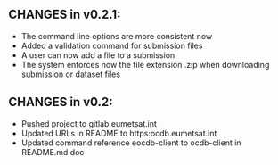 ## CHANGES in v0.2.1:

- The command line options are more consistent now
- Added a validation command for submission files
- A user can now add a file to a submission
- The system enforces now the file extension .zip when downloading
  submission or dataset files


## CHANGES in v0.2:

- Pushed project to gitlab.eumetsat.int
- Updated URLs in README to https:ocdb.eumetsat.int
- Updated command reference eocdb-client to ocdb-client in README.md doc